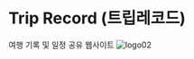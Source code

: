 # Trip Record (트립레코드)
여행 기록 및 일정 공유 웹사이트
![logo02](https://github.com/Trip-Record/ProjectPlan/assets/118911251/decda6d3-7360-4108-8421-850a2df61ec2)

